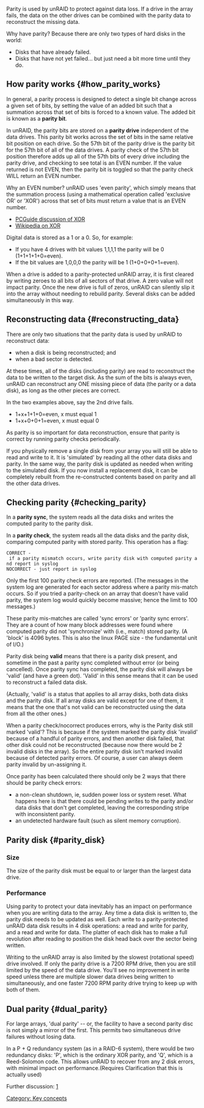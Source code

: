 Parity is used by unRAID to protect against data loss. If a drive in the
array fails, the data on the other drives can be combined with the
parity data to reconstruct the missing data.

Why have parity? Because there are only two types of hard disks in the
world:

- Disks that have already failed.
- Disks that have not yet failed\... but just need a bit more time
    until they do.

## How parity works {#how_parity_works}

In general, a parity process is designed to detect a single bit change
across a given set of bits, by setting the value of an added bit such
that a summation across that set of bits is forced to a known value. The
added bit is known as a **parity bit**.

In unRAID, the parity bits are stored on a **parity drive** independent
of the data drives. This parity bit works across the set of bits in the
same relative bit position on each drive. So the 57th bit of the parity
drive is the parity bit for the 57th bit of all of the data drives. A
parity check of the 57th bit position therefore adds up all of the 57th
bits of every drive including the parity drive, and checking to see
total is an EVEN number. If the value returned is not EVEN, then the
parity bit is toggled so that the parity check WILL return an EVEN
number.

Why an EVEN number? unRAID uses \'even parity\', which simply means that
the summation process (using a mathematical operation called 'exclusive
OR' or 'XOR') across that set of bits must return a value that is an
EVEN number.

- [PCGuide discussion of
    XOR](http://www.pcguide.com/ref/hdd/perf/raid/concepts/genParity-c.html)
- [Wikipedia on XOR](http://en.wikipedia.org/wiki/Exclusive_or)

Digital data is stored as a 1 or a 0. So, for example:

- If you have 4 drives with bit values 1,1,1,1 the parity will be 0
    (1+1+1+1+0=even).
- If the bit values are 1,0,0,0 the parity will be 1 (1+0+0+0+1=even).

When a drive is added to a parity-protected unRAID array, it is first
cleared by writing zeroes to all bits of all sectors of that drive. A
zero value will not impact parity. Once the new drive is full of zeros,
unRAID can silently slip it into the array without needing to rebuild
parity. Several disks can be added simultaneously in this way.

## Reconstructing data {#reconstructing_data}

There are only two situations that the parity data is used by unRAID to
reconstruct data:

- when a disk is being reconstructed; and
- when a bad sector is detected.

At these times, all of the disks (including parity) are read to
reconstruct the data to be written to the target disk. As the sum of the
bits is always even, unRAID can reconstruct any ONE missing piece of
data (the parity or a data disk), as long as the other pieces are
correct.

In the two examples above, say the 2nd drive fails.

- 1+x+1+1+0=even, x must equal 1
- 1+x+0+0+1=even, x must equal 0

As parity is so important for data reconstruction, ensure that parity is
correct by running parity checks periodically.

If you physically remove a single disk from your array you will still be
able to read and write to it. It is 'simulated' by reading all the other
data disks and parity. In the same way, the parity disk is updated as
needed when writing to the simulated disk. If you now install a
replacement disk, it can be completely rebuilt from the re-constructed
contents based on parity and all the other data drives.

## Checking parity {#checking_parity}

In a **parity sync**, the system reads all the data disks and writes the
computed parity to the parity disk.

In a **parity check**, the system reads all the data disks and the
parity disk, comparing computed parity with stored parity. This
operation has a flag:

`CORRECT - if a parity mismatch occurs, write parity disk with computed parity and report in syslog`\
`NOCORRECT - just report in syslog`

Only the first 100 parity check errors are reported. (The messages in
the system log are generated for each sector address where a parity
mis-match occurs. So if you tried a parity-check on an array that
doesn\'t have valid parity, the system log would quickly become massive;
hence the limit to 100 messages.)

These parity mis-matches are called 'sync errors' or 'parity sync
errors'. They are a count of how many block addresses were found where
computed parity did not 'synchronize' with (i.e., match) stored parity.
(A \'block\' is 4096 bytes. This is also the linux PAGE size - the
fundamental unit of I/O.)

Parity disk being **valid** means that there is a parity disk present,
and sometime in the past a parity sync completed without error (or being
cancelled). Once parity sync has completed, the parity disk will always
be 'valid' (and have a green dot). 'Valid' in this sense means that it
can be used to reconstruct a failed data disk.

(Actually, 'valid' is a status that applies to all array disks, both
data disks and the parity disk. If all array disks are valid except for
one of them, it means that the one that\'s not valid can be
reconstructed using the data from all the other ones.)

When a parity check/nocorrect produces errors, why is the Parity disk
still marked 'valid'? This is because if the system marked the parity
disk 'invalid' because of a handful of parity errors, and then another
disk failed, that other disk could not be reconstructed (because now
there would be 2 invalid disks in the array). So the entire parity disk
isn't marked invalid because of detected parity errors. Of course, a
user can always deem parity invalid by un-assigning it.

Once parity has been calculated there should only be 2 ways that there
should be parity check errors:

- a non-clean shutdown, ie, sudden power loss or system reset. What
    happens here is that there could be pending writes to the parity
    and/or data disks that don\'t get completed, leaving the
    corresponding stripe with inconsistent parity.
- an undetected hardware fault (such as silent memory corruption).

## Parity disk {#parity_disk}

### Size

The size of the parity disk must be equal to or larger than the largest
data drive.

### Performance

Using parity to protect your data inevitably has an impact on
performance when you are writing data to the array. Any time a data disk
is written to, the parity disk needs to be updated as well. Each write
to a parity-protected unRAID data disk results in 4 disk operations: a
read and write for parity, and a read and write for data. The platter of
each disk has to make a full revolution after reading to position the
disk head back over the sector being written.

Writing to the unRAID array is also limited by the slowest (rotational
speed) drive involved. If only the parity drive is a 7200 RPM drive,
then you are still limited by the speed of the data drive. You\'ll see
no improvement in write speed unless there are multiple slower data
drives being written to simultaneously, and one faster 7200 RPM parity
drive trying to keep up with both of them.

## Dual parity {#dual_parity}

For large arrays, 'dual parity' -- or, the facility to have a second
parity disc is not simply a mirror of the first. This permits two
simultaneous drive failures without losing data.

In a P + Q redundancy system (as in a RAID-6 system), there would be two
redundancy disks: 'P', which is the ordinary XOR parity, and 'Q', which
is a Reed-Solomon code. This allows unRAID to recover from any 2 disk
errors, with minimal impact on performance.(Requires Clarification that
this is actually used)

Further discussion:
[1](http://lime-technology.com/forum/index.php?topic=2634.msg21695#msg21695)

[Category: Key concepts](Category:_Key_concepts "wikilink")
